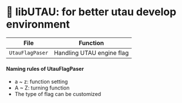 # 🍋 libUTAU: for better utau develop environment

File | Function
---|---
`UtauFlagPaser` | Handling UTAU engine flag


#### Naming rules of UtauFlagPaser

 * a ~ z: function setting
 * A ~ Z: turning function
 * The type of flag can be customized
 
